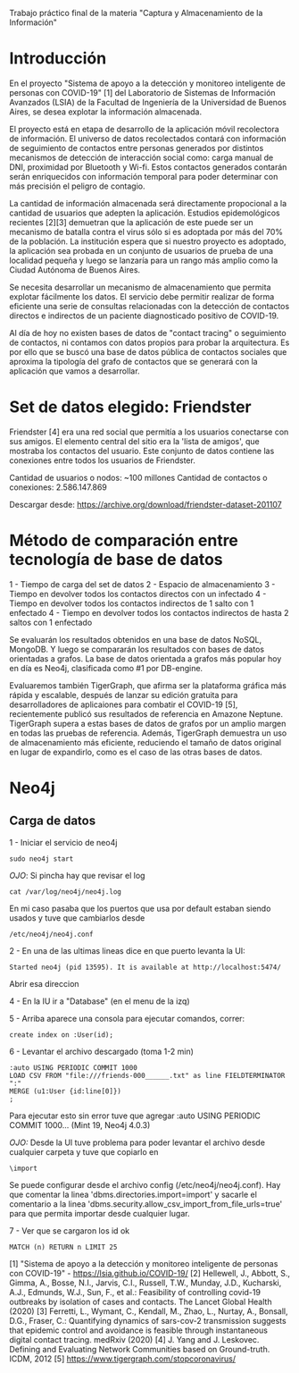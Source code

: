 Trabajo práctico final de la materia "Captura y Almacenamiento de la Información"

# Introducción
En el proyecto "Sistema de apoyo a la detección y monitoreo inteligente de personas con COVID-19" [1] del Laboratorio de Sistemas de Información Avanzados (LSIA) de la Facultad de Ingeniería de la Universidad de Buenos Aires, se desea explotar la información almacenada. 

El proyecto está en etapa de desarrollo de la aplicación móvil recolectora de información. El universo de datos recolectados contará con información de seguimiento de contactos entre personas generados por distintos mecanismos de detección de interacción social como: carga manual de DNI, proximidad por Bluetooth y Wi-fi. Estos contactos generados contarán serán enriquecidos con información temporal para poder determinar con más precisión el peligro de contagio. 

La cantidad de información almacenada será directamente propocional a la cantidad de usuarios que adepten la aplicación. Estudios epidemológicos recientes [2][3] demuetran que la aplicación de este puede ser un mecanismo de batalla contra el virus sólo si es adoptada por más del 70% de la población. La institución espera que si nuestro proyecto es adoptado, la aplicación sea probada en un conjunto de usuarios de prueba de una localidad pequeña y luego se lanzaría para un rango más amplio como la Ciudad Autónoma de Buenos Aires. 

Se necesita desarrollar un mecanismo de almacenamiento que permita explotar fácilmente los datos. El servicio debe permitir realizar de forma eficiente una serie de consultas relacionadas con la detección de contactos directos e indirectos de un paciente diagnosticado positivo de COVID-19.

Al día de hoy no existen bases de datos de "contact tracing" o seguimiento de contactos, ni contamos con datos propios para probar la arquitectura. Es por ello que se buscó una base de datos pública de contactos sociales que aproxima la tipología del grafo de contactos que se generará con la aplicación que vamos a desarrollar.  

# Set de datos elegido: Friendster

Friendster [4] era una red social que permitía a los usuarios conectarse con sus amigos. El elemento central del sitio era la 'lista de amigos', que mostraba los contactos del usuario. Este conjunto de datos contiene las conexiones entre todos los usuarios de Friendster.

Cantidad de usuarios o nodos: ~100 millones
Cantidad de contactos o conexiones: 2.586.147.869

Descargar desde: https://archive.org/download/friendster-dataset-201107

# Método de comparación entre tecnología de base de datos

1 - Tiempo de carga del set de datos
2 - Espacio de almacenamiento
3 - Tiempo en devolver todos los contactos directos con un infectado
4 - Tiempo en devolver todos los contactos indirectos de 1 salto con 1 enfectado
4 - Tiempo en devolver todos los contactos indirectos de hasta 2 saltos con 1 enfectado

Se evaluarán los resultados obtenidos en una base de datos NoSQL, MongoDB. Y luego se compararán los resultados con bases de datos orientadas a grafos. La base de datos orientada a grafos más popular hoy en día es Neo4j, clasificada como #1 por DB-engine. 

Evaluaremos también TigerGraph, que afirma ser la plataforma gráfica más rápida y escalable, después de lanzar su edición gratuita para desarrolladores de aplicaiones para combatir el COVID-19 [5], recientemente publicó sus resultados de referencia en Amazone Neptune. TigerGraph supera a estas bases de datos de grafos por un amplio margen en todas las pruebas de referencia. Además, TigerGraph demuestra un uso de almacenamiento más eficiente, reduciendo el tamaño de datos original en lugar de expandirlo, como es el caso de las otras bases de datos.

# Neo4j

## Carga de datos

1 - Iniciar el servicio de neo4j

```
sudo neo4j start
```

*OJO*: Si pincha hay que revisar el log

```
cat /var/log/neo4j/neo4j.log
```

En mi caso pasaba que los puertos que usa por default estaban siendo usados y tuve que cambiarlos desde

```
/etc/neo4j/neo4j.conf
```

2 - En una de las ultimas lineas dice en que puerto levanta la UI:

```
Started neo4j (pid 13595). It is available at http://localhost:5474/
```

Abrir esa direccion

4 - En la IU ir a "Database" (en el menu de la izq)

5 - Arriba aparece una consola para ejecutar comandos, correr:

```
create index on :User(id);
```

6 - Levantar el archivo descargado (toma 1-2 min)

```
:auto USING PERIODIC COMMIT 1000
LOAD CSV FROM "file:///friends-000______.txt" as line FIELDTERMINATOR ":"
MERGE (u1:User {id:line[0]})
;
```

Para ejecutar esto sin error tuve que agregar :auto USING PERIODIC COMMIT 1000... (Mint 19, Neo4j 4.0.3)

*OJO:* Desde la UI tuve problema para poder levantar el archivo desde cualquier carpeta  y tuve que copiarlo en 

```
\import
```
Se puede configurar desde el archivo config (/etc/neo4j/neo4j.conf). Hay que comentar la linea 'dbms.directories.import=import' y sacarle el comentario a la linea 'dbms.security.allow_csv_import_from_file_urls=true' para que permita importar desde cualquier lugar.

7 - Ver que se cargaron los id ok

```
MATCH (n) RETURN n LIMIT 25
```

[1] "Sistema de apoyo a la detección y monitoreo inteligente de personas con COVID-19" - https://lsia.github.io/COVID-19/
[2] Hellewell, J., Abbott, S., Gimma, A., Bosse, N.I., Jarvis, C.I., Russell, T.W., Munday, J.D., Kucharski, A.J., Edmunds, W.J., Sun, F., et al.: Feasibility of controlling covid-19 outbreaks by isolation of cases and contacts. The Lancet Global Health (2020)
[3] Ferretti, L., Wymant, C., Kendall, M., Zhao, L., Nurtay, A., Bonsall, D.G., Fraser, C.: Quantifying dynamics of sars-cov-2 transmission suggests that epidemic control and avoidance is feasible through instantaneous digital contact tracing. medRxiv (2020)
[4] J. Yang and J. Leskovec. Defining and Evaluating Network Communities based on Ground-truth. ICDM, 2012
[5] https://www.tigergraph.com/stopcoronavirus/
